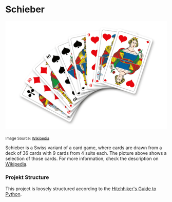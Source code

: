 # Schieber

<p align="center">
  <img src="docs/french_jass_cards.png" width="640" alt="French Jass Cards" title="French Jass Playing Cards">
</p>

<sub>Image Source: <a href="https://de.wikipedia.org/wiki/Jass#Schieber">Wikipedia</a></sub>

Schieber is a Swiss variant of a card game, where cards are drawn from a deck of 36 cards with 9 cards from 4 suits each. The picture above shows a selection of those cards. For more information, check the description on [Wikipedia](https://de.wikipedia.org/wiki/Jass#Schieber).


### Projekt Structure

This project is loosely structured according to the [Hitchhiker's Guide to Python](https://docs.python-guide.org/writing/structure/).